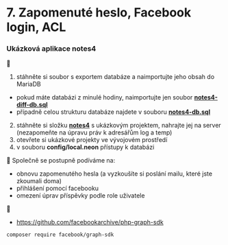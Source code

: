 # 7. Zapomenuté heslo, Facebook login, ACL


### Ukázková aplikace notes4
:mega:
1. stáhněte si soubor s exportem databáze a naimportujte jeho obsah do MariaDB
  - pokud máte databázi z minulé hodiny, naimportujte jen soubor **[notes4-diff-db.sql](./notes4-diff-db.sql)** 
  - případně celou strukturu databáze najdete v souboru **[notes4-db.sql](./notes4-db.sql)** 
2. stáhněte si složku **[notes4](./notes4)** s ukázkovým projektem, nahrajte jej na server (nezapomeňte na úpravu práv k adresářům log a temp)
3. otevřete si ukázkové projekty ve vývojovém prostředí
4. v souboru **config/local.neon** přístupy k databázi

:mega:
Společně se postupně podíváme na:
- obnovu zapomenutého hesla (a vyzkoušíte si poslání mailu, které jste zkoumali doma)
- přihlášení pomocí facebooku
- omezení úprav příspěvky podle role uživatele





:blue_book:
- https://github.com/facebookarchive/php-graph-sdk


```
composer require facebook/graph-sdk
```